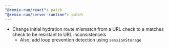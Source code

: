 ```yaml
---
"@remix-run/react": patch
"@remix-run/server-runtime": patch
---
```


- Change initial hydration route mismatch from a URL check to a matches check to be resistant to URL inconsistenceis
  - Also, add loop prevention detection using `sessionStorage`
